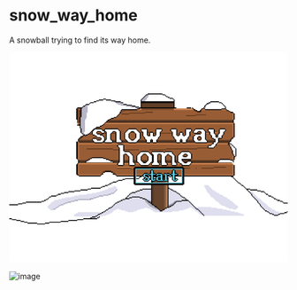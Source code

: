 # snow_way_home

A snowball trying to find its way home.
<p align="center">
  <img src="art/introscreen/intro_screen_large.png" alt="Intro Screen"/>
</p>

![image](https://github.com/tno123/snow_way_home/assets/13795129/f563e10d-6d7c-4b66-9e09-6b3bb3a2d055)

